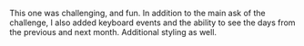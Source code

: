 This one was challenging, and fun. In addition to the main ask of the challenge, I also added keyboard events and the ability to see the days from the previous and next month. Additional styling as well.
